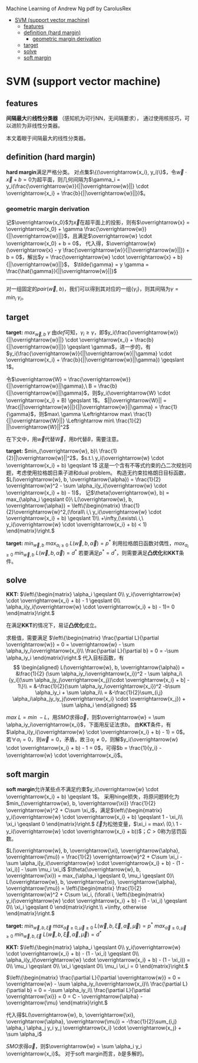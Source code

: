 Machine Learning of Andrew Ng
pdf by CarolusRex

<!-- code_chunk_output -->

- [SVM (support vector machine)](#svm-support-vector-machine)
  - [features](#features)
  - [definition (hard margin)](#definition-hard-margin)
    - [geometric margin derivation](#geometric-margin-derivation)
  - [target](#target)
  - [solve](#solve)
  - [soft margin](#soft-margin)

<!-- /code_chunk_output -->

# SVM (support vector machine)
## features
**间隔最大**的**线性分类器**
（感知机为可行NN，无间隔要求），
通过使用核技巧，可以进阶为非线性分类器。

本文着眼于间隔最大的线性分类器。

## definition (hard margin)
**hard margin**满足严格分类。
对点集$\{(\overrightarrow{x_i}, y_i)\}$，令$\overrightarrow{w} \cdot \overrightarrow{x} + b = 0$为超平面，则几何间隔为$\gamma_i = y_i(\frac{\overrightarrow{w}}{||\overrightarrow{w}||} \cdot \overrightarrow{x_i} + \frac{b}{||\overrightarrow{w}||})$。

### geometric margin derivation
记$\overrightarrow{x_0}$为$\overrightarrow{x}$在超平面上的投影，则有$\overrightarrow{x} = \overrightarrow{x_0} + \gamma \frac{\overrightarrow{w}}{||\overrightarrow{w}||}$，且满足$\overrightarrow{w} \cdot \overrightarrow{x_0} + b = 0$，
代入得，$\overrightarrow{w}(\overrightarrow{x} - y \frac{\overrightarrow{w}}{||\overrightarrow{w}||}) + b = 0$，解出$y = \frac{\overrightarrow{w} \cdot \overrightarrow{x} + b}{||\overrightarrow{w}||}$，
$\tilde{\gamma} = y \gamma = \frac{\hat{\gamma}}{||\overrightarrow{w}||}$

---
对一组固定的$pair(\overrightarrow{w},\ b)$，我们可以得到其对应的一组$\{\gamma_i \}$，则其间隔为$\gamma = min_i\ \gamma_i$。

## target

**target:** $max_{\overrightarrow{w}, b}\ \gamma$
由*def*可知，$\gamma_i \geqslant \gamma$，即$y_i(\frac{\overrightarrow{w}}{||\overrightarrow{w}||} \cdot \overrightarrow{x_i} + \frac{b}{||\overrightarrow{w}||}) \geqslant \gamma$，进一步的，有$y_i(\frac{\overrightarrow{w}}{||\overrightarrow{w}||\gamma} \cdot \overrightarrow{x_i} + \frac{b}{||\overrightarrow{w}||\gamma}) \geqslant 1$。

令$\overrightarrow{W} = \frac{\overrightarrow{w}}{||\overrightarrow{w}||\gamma},\ B = \frac{b}{||\overrightarrow{w}||\gamma}$，则$y_i(\overrightarrow{W} \cdot \overrightarrow{x_i} + B) \geqslant 1$。
$||\overrightarrow{W}|| = \frac{||\overrightarrow{w}||}{||\overrightarrow{w}||\gamma} = \frac{1}{\gamma}$，则$max\ \gamma \Leftrightarrow max\ \frac{1}{||\overrightarrow{W}||} \Leftrightarrow min\ \frac{1}{2} ||\overrightarrow{W}||^2$

在下文中，用$\overrightarrow{w}$代替$\overrightarrow{W}$，用$b$代替$B$，需要注意。

**target:** $min_{\overrightarrow{w}, b}\ \frac{1}{2}||\overrightarrow{w}||^2$，$s.t.\ y_i(\overrightarrow{w} \cdot \overrightarrow{x_i} + b) \geqslant 1$
这是一个含有不等式约束的凸二次规划问题，考虑使用拉格朗日乘子进和dual problem。
构造无约束拉格朗日目标函数，$L(\overrightarrow{w}, b, \overrightarrow{\alpha}) = \frac{1}{2} \overrightarrow{w}^2 - \sum \alpha_i(y_i(\overrightarrow{w} \cdot \overrightarrow{x_i} + b) - 1)$，
记$\theta(\overrightarrow{w}, b) = max_{\alpha_i \geqslant 0}\ L(\overrightarrow{w}, b, \overrightarrow{\alpha}) = \left\{\begin{matrix}
\frac{1}{2}\overrightarrow{w}^2,(\forall\ i,\ y_i(\overrightarrow{w} \cdot \overrightarrow{x_i} + b) \geqslant 1)\\
+\infty,(\exists\ i,\ y_i(\overrightarrow{w} \cdot \overrightarrow{x_i} + b) < 1)
\end{matrix}\right.$

**target:** $min_{\overrightarrow{w}, b}\ max_{\alpha_i \geqslant 0}\ L(\overrightarrow{w}, b, \overrightarrow{\alpha}) = p^*$
利用拉格朗日函数对偶性，$max_{\alpha_i \geqslant 0}\ min_{\overrightarrow{w}, b}\ L(\overrightarrow{w}, b, \overrightarrow{\alpha}) = d^*$
若要满足$p^* = d^*$，则需要满足**凸优化**和**KKT**条件。

## solve
**KKT:**
$\left\{\begin{matrix}
\alpha_i \geqslant 0\\
y_i(\overrightarrow{w} \cdot \overrightarrow{x_i} + b) - 1 \geqslant 0\\
\alpha_i(y_i(\overrightarrow{w} \cdot \overrightarrow{x_i} + b) - 1)= 0
\end{matrix}\right.$

在满足**KKT**的情况下，易证**凸优化**成立。

求极值，需要满足
$\left\{\begin{matrix}
\frac{\partial L}{\partial \overrightarrow{w}} = 0 = \overrightarrow{w} - \sum \alpha_iy_i\overrightarrow{x_i}\\
\frac{\partial L}{\partial b} = 0 = -\sum \alpha_iy_i
\end{matrix}\right.$
代入目标函数，有
$$
\begin{aligned}
L(\overrightarrow{w}, b, \overrightarrow{\alpha}) = &\frac{1}{2} (\sum \alpha_iy_i\overrightarrow{x_i})^2 - \sum \alpha_i\{y_i[(\sum \alpha_jy_j\overrightarrow{x_j})\cdot \overrightarrow{x_i} + b] - 1\}\\
= &-\frac{1}{2}(\sum \alpha_iy_i\overrightarrow{x_i})^2 -b\sum \alpha_iy_i + \sum \alpha_i\\
= &-\frac{1}{2}\sum_{i,j} \alpha_i\alpha_jy_iy_j(\overrightarrow{x_i} \cdot \overrightarrow{x_j}) + \sum \alpha_i
\end{aligned}
$$

$max\ L = min\ -L$，用$SMO$求得$\overrightarrow{\alpha}$，则$\overrightarrow{w} = \sum \alpha_iy_i\overrightarrow{x_i}$，下面用反证法求$b$。
由**KKT**条件，有$\alpha_i(y_i(\overrightarrow{w} \cdot \overrightarrow{x_i} + b) - 1) = 0$。若$\forall \alpha_i = 0$，则$\overrightarrow{w} = 0$，矛盾，故$\exists \alpha_j \neq 0$，则解$y_i(\overrightarrow{w} \cdot \overrightarrow{x_i} + b) - 1 = 0$，可得$b = \frac{1}{y_i} - \overrightarrow{w} \cdot \overrightarrow{x_i}$。

## soft margin
**soft margin**允许某些点不满足约束$y_i(\overrightarrow{w} \cdot \overrightarrow{x_i} + b) \geqslant 1$。
采用hinge损失，将原问题转化为$min_{\overrightarrow{w}, b, \overrightarrow{\xi}} \frac{1}{2} \overrightarrow{w}^2 + C\sum \xi_i$，满足$\left\{\begin{matrix}
y_i(\overrightarrow{w} \cdot \overrightarrow{x_i} + b) \geqslant 1 - \xi_i\\
\xi_i \geqslant 0
\end{matrix}\right.$
$\overrightarrow{\xi}$为松弛变量，$\xi_i = max\ (0,\ 1 - y_i(\overrightarrow{w} \cdot \overrightarrow{x_i} + b))$；$C > 0$称为惩罚函数。

$L(\overrightarrow{w}, b, \overrightarrow{\xi}, \overrightarrow{\alpha}, \overrightarrow{\mu}) = \frac{1}{2} \overrightarrow{w}^2 + C\sum \xi_i - \sum \alpha_i[y_i(\overrightarrow{w} \cdot \overrightarrow{x_i} + b) - (1 - \xi_i)] - \sum \mu_i \xi_i$
$\theta(\overrightarrow{w}, b, \overrightarrow{\xi}) = max_{\alpha_i \geqslant 0, \mu_i \geqslant 0}\ L(\overrightarrow{w}, b, \overrightarrow{\xi}, \overrightarrow{\alpha}, \overrightarrow{\mu}) = \left\{\begin{matrix}
\frac{1}{2} \overrightarrow{w}^2 + C\sum \xi_i, (\forall i, 
\left\{\begin{matrix}
y_i(\overrightarrow{w} \cdot \overrightarrow{x_i} + b) - (1 - \xi_i) \geqslant 0\\
\xi_i \geqslant 0
\end{matrix}\right.\\
+\infty, otherwise
\end{matrix}\right.$

**target:** $min_{\overrightarrow{w}, b, \overrightarrow{\xi}}\ max_{\overrightarrow{\alpha} \geqslant 0, \overrightarrow{\mu} \geqslant 0}\ L(\overrightarrow{w}, b, \overrightarrow{\xi}, \overrightarrow{\alpha}, \overrightarrow{\mu}) = p^*$
$max_{\overrightarrow{\alpha} \geqslant 0, \overrightarrow{\mu} \geqslant 0}\ min_{\overrightarrow{w}, b, \overrightarrow{\xi}}\ L(\overrightarrow{w}, b, \overrightarrow{\xi}, \overrightarrow{\alpha}, \overrightarrow{\mu}) = d^*$

**KKT:**
$\left\{\begin{matrix}
\alpha_i \geqslant 0\\
y_i(\overrightarrow{w} \cdot \overrightarrow{x_i} + b) - (1 - \xi_i) \geqslant 0\\
\alpha_i(y_i(\overrightarrow{w} \cdot \overrightarrow{x_i} + b) - (1 - \xi_i)) = 0\\
\mu_i \geqslant 0\\
\xi_i \geqslant 0\\
\mu_i \xi_i = 0
\end{matrix}\right.$

$\left\{\begin{matrix}
\frac{\partial L}{\partial \overrightarrow{w}} = 0 = \overrightarrow{w} - \sum \alpha_iy_i\overrightarrow{x_i}\\
\frac{\partial L}{\partial b} = 0 = -\sum \alpha_iy_i\\
\frac{\partial L}{\partial \overrightarrow{\xi}} = 0 = C - \overrightarrow{\alpha} - \overrightarrow{\mu}
\end{matrix}\right.$

代入得$L(\overrightarrow{w}, b, \overrightarrow{\xi}, \overrightarrow{\alpha}, \overrightarrow{\mu}) = -\frac{1}{2}\sum_{i,j} \alpha_i \alpha_j y_i y_j \overrightarrow{x_i} \cdot \overrightarrow{x_j} + \sum \alpha_i$

$SMO$求得$\overrightarrow{\alpha}$，则$\overrightarrow{w} = \sum \alpha_i y_i \overrightarrow{x_i}$。
对于soft margin而言，$b$是多解的。